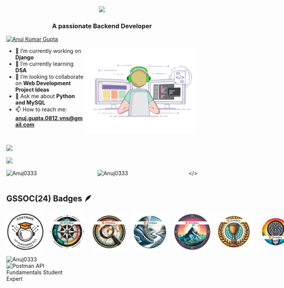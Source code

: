 <div align="center"> <img src="https://github.com/Anuj0333/Anuj0333/blob/master/Linkedin%20Background.png"> </div>
<h3 align="center">A passionate Backend Developer </h3>

<p align="left"> <a href="https://github.com/ryo-ma/github-profile-trophy"><img src="https://github-profile-trophy.vercel.app/?username=Anuj0333" alt="Anuj Kumar Gupta" /></a> </p>
<img align="right" alt="Coding" width="300" src="https://raw.githubusercontent.com/devSouvik/devSouvik/master/gif3.gif">

- 🔭 I’m currently working on **Django**
- 🌱 I’m currently learning **DSA**
- 👯 I’m looking to collaborate on **Web Development Project Ideas**
- 💬 Ask me about **Python and MySQL**
- 📫 How to reach me: **anuj.gupta.0812.vns@gmail.com**
<!--- ⚡ Fun fact: **I think I am Handsome (True)**-->
<br>

![](https://api.visitorbadge.io/api/VisitorHit?user=Anuj0333&repo=Anuj0333&countColor=%237B1E7A)
  

 <img src="https://capsule-render.vercel.app/api?type=waving&color=gradient&height=100&section=footer"/>
<div style="display: flex; flex-wrap: wrap; justify-content: space-between;">
     <div style="flex-basis: 30%;">
    <p><img align="left" src="https://github-readme-stats.vercel.app/api/top-langs?username=Anuj0333&show_icons=true&locale=en&layout=compact" alt="Anuj0333" /></p>
  </div> 
 <div style="flex-basis: 30%;">
    <p><img align="left" src="https://github-readme-stats.vercel.app/api?username=Anuj0333&show_icons=true&locale=en" alt="Anuj0333" /></p>
 </div>

</>
  ## GSSOC(24) Badges 🪶
<div style='display:flex; align-items:center; gap: 10px;' align='center'>
<img src="https://raw.githubusercontent.com/girlscript/gssoc-website-new/main/public/badges/postman.png" width="100px" height="100px" />
  <img src="https://github.com/girlscript/gssoc-website-new/blob/main/public/badges/1.png" width="100px" height="100px" />
  <img src="https://github.com/girlscript/gssoc-website-new/blob/main/public/badges/2.png" width="100px" height="100px" />
  <img src="https://github.com/girlscript/gssoc-website-new/blob/main/public/badges/3.png" width="100px" height="100px" />
  <img src="https://github.com/girlscript/gssoc-website-new/blob/main/public/badges/4.png" width="100px" height="100px" />
  <img src="https://github.com/girlscript/gssoc-website-new/blob/main/public/badges/5.png" width="100px" height="100px" />
  <img src="https://github.com/girlscript/gssoc-website-new/blob/main/public/badges/6.png" width="100px" height="100px" />
  <img src="https://github.com/girlscript/gssoc-website-new/blob/main/public/badges/7.png" width="100px" height="100px" />
  <img src="https://github.com/girlscript/gssoc-website-new/blob/main/public/badges/8.png" width="100px" height="100px" />
</div>

  <div style="flex-basis: 30%;">
    <p><img align="left" src="https://github-readme-streak-stats.herokuapp.com/?user=Anuj0333&" alt="Anuj0333" /></p>
    <p><img align="left" src="https://api.badgr.io/public/assertions/RWIgYT8NQn6UX6FY2bMWZw&" alt="Postman API Fundamentals Student Expert" /></p>
  </div>
  </div>


  

